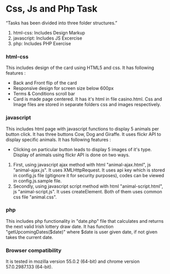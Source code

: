 # Css, Js and Php Task
“Tasks has been divided into three folder structures.”
1.  html-css: Includes Design Markup
2.  javascript: Includes JS Excercise
3.  php: Includes PHP Exercise

### html-css ######
This includes design of the card using HTML5 and css. It has following features :
*   Back and Front flip of the card
*   Responsive design for screen size below 600px
*   Terms & Conditions scroll bar
*   Card is made page centered.
It has it's html in file casino.html. Css and Image files are stored in separate folders css and images respectively.

### javascript ######
This includes html page with javascript functions to display 5 animals per button click. It has three buttons Cow, Dog and Giraffe. It uses flickr API to display specific animals.
It has following features :
*    Clicking on particular button leads to display 5 images of it's type.
Display of animals using flickr API is done on two ways.
1.  First, using javascript ajax method with html "animal-ajax.html", js "animal-ajax.js". It uses XMLHttpRequest. It uses api key which is stored in config.js file (gitignore it for security purposes), codes can be viewed in config.js.sample file.
1.  Secondly, using javascript script method with html "animal-script.html", js "animal-script.js". It uses createElement.
Both of them uses common css file "animal.css".

### php ######
This includes php functionality in "date.php" file that calculates and returns the next valid Irish lottery draw date. It has function "getUpcomingDates($date)" where $date is user given date, if not given takes the current date.

### Browser compatibility ######
It is tested in mozilla version 55.0.2 (64-bit) and chrome version 57.0.2987.133 (64-bit).
